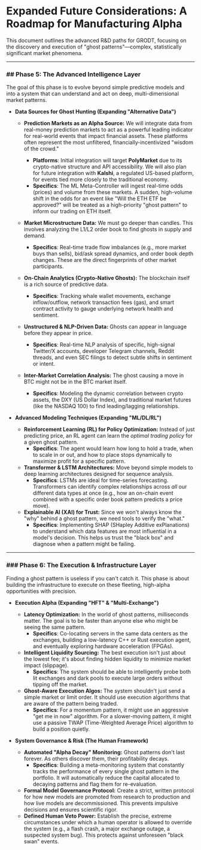 # Expanded Future Considerations: A Roadmap for Manufacturing Alpha

This document outlines the advanced R&D paths for GRODT, focusing on the discovery and execution of "ghost patterns"—complex, statistically significant market phenomena.

---

### ## Phase 5: The Advanced Intelligence Layer

The goal of this phase is to evolve beyond simple predictive models and into a system that can understand and act on deep, multi-dimensional market patterns.

* **Data Sources for Ghost Hunting (Expanding "Alternative Data")**
    * **Prediction Markets as an Alpha Source:** We will integrate data from real-money prediction markets to act as a powerful leading indicator for real-world events that impact financial assets. These platforms often represent the most unfiltered, financially-incentivized "wisdom of the crowd."
        * **Platforms**: Initial integration will target **PolyMarket** due to its crypto-native structure and API accessibility. We will also plan for future integration with **Kalshi**, a regulated US-based platform, for events tied more closely to the traditional economy.
        * **Specifics**: The ML Meta-Controller will ingest real-time odds (prices) and volume from these markets. A sudden, high-volume shift in the odds for an event like "Will the ETH ETF be approved?" will be treated as a high-priority "ghost pattern" to inform our trading on ETH itself.

    * **Market Microstructure Data:** We must go deeper than candles. This involves analyzing the L1/L2 order book to find ghosts in supply and demand.
        * **Specifics**: Real-time trade flow imbalances (e.g., more market buys than sells), bid/ask spread dynamics, and order book depth changes. These are the direct fingerprints of other market participants.

    * **On-Chain Analytics (Crypto-Native Ghosts):** The blockchain itself is a rich source of predictive data.
        * **Specifics**: Tracking whale wallet movements, exchange inflow/outflow, network transaction fees (gas), and smart contract activity to gauge underlying network health and sentiment.

    * **Unstructured & NLP-Driven Data:** Ghosts can appear in language before they appear in price.
        * **Specifics**: Real-time NLP analysis of specific, high-signal Twitter/X accounts, developer Telegram channels, Reddit threads, and even SEC filings to detect subtle shifts in sentiment or intent.

    * **Inter-Market Correlation Analysis:** The ghost causing a move in BTC might not be in the BTC market itself.
        * **Specifics**: Modeling the dynamic correlation between crypto assets, the DXY (US Dollar Index), and traditional market futures (like the NASDAQ 100) to find leading/lagging relationships.

* **Advanced Modeling Techniques (Expanding "ML/DL/RL")**
    * **Reinforcement Learning (RL) for Policy Optimization:** Instead of just predicting price, an RL agent can learn the *optimal trading policy* for a given ghost pattern.
        * **Specifics**: The agent would learn how long to hold a trade, when to scale in or out, and how to place stops dynamically to maximize profit for a specific pattern.
    * **Transformer & LSTM Architectures:** Move beyond simple models to deep learning architectures designed for sequence analysis.
        * **Specifics**: LSTMs are ideal for time-series forecasting. Transformers can identify complex relationships across *all* our different data types at once (e.g., how an on-chain event combined with a specific order book pattern predicts a price move).
    * **Explainable AI (XAI) for Trust:** Since we won't always know the "why" behind a ghost pattern, we need tools to verify the "what."
        * **Specifics**: Implementing SHAP (SHapley Additive exPlanations) to understand which data features are most influential in a model's decision. This helps us trust the "black box" and diagnose when a pattern might be failing.

---

### ### Phase 6: The Execution & Infrastructure Layer

Finding a ghost pattern is useless if you can't catch it. This phase is about building the infrastructure to execute on these fleeting, high-alpha opportunities with precision.

* **Execution Alpha (Expanding "HFT" & "Multi-Exchange")**
    * **Latency Optimization:** In the world of ghost patterns, milliseconds matter. The goal is to be faster than anyone else who might be seeing the same pattern.
        * **Specifics**: Co-locating servers in the same data centers as the exchanges, building a low-latency C++ or Rust execution agent, and eventually exploring hardware acceleration (FPGAs).
    * **Intelligent Liquidity Sourcing:** The best execution isn't just about the lowest fee; it's about finding hidden liquidity to minimize market impact (slippage).
        * **Specifics**: The system should be able to intelligently probe both lit exchanges and dark pools to execute large orders without tipping off the market.
    * **Ghost-Aware Execution Algos:** The system shouldn't just send a simple market or limit order. It should use execution algorithms that are aware of the pattern being traded.
        * **Specifics**: For a momentum pattern, it might use an aggressive "get me in now" algorithm. For a slower-moving pattern, it might use a passive TWAP (Time-Weighted Average Price) algorithm to build a position quietly.

* **System Governance & Risk (The Human Framework)**
    * **Automated "Alpha Decay" Monitoring:** Ghost patterns don't last forever. As others discover them, their profitability decays.
        * **Specifics**: Building a meta-monitoring system that constantly tracks the performance of every single ghost pattern in the portfolio. It will automatically reduce the capital allocated to decaying patterns and flag them for re-evaluation.
    * **Formal Model Governance Protocol:** Create a strict, written protocol for how new models are promoted from research to production and how live models are decommissioned. This prevents impulsive decisions and ensures scientific rigor.
    * **Defined Human Veto Power:** Establish the precise, extreme circumstances under which a human operator is allowed to override the system (e.g., a flash crash, a major exchange outage, a suspected system bug). This protects against unforeseen "black swan" events.